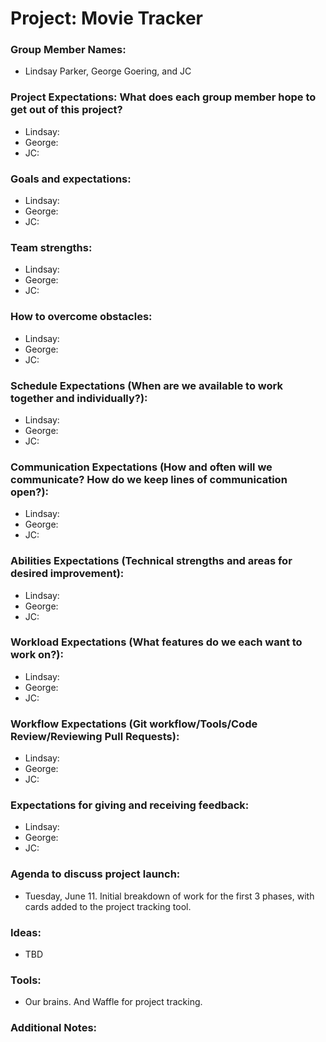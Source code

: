 # Project: Movie Tracker

### Group Member Names:
* Lindsay Parker, George Goering, and JC

### Project Expectations: What does each group member hope to get out of this project?
* Lindsay:
* George:
* JC:

### Goals and expectations:
* Lindsay:
* George:
* JC:

### Team strengths:
* Lindsay:
* George:
* JC:

### How to overcome obstacles:
* Lindsay:
* George:
* JC:

### Schedule Expectations (When are we available to work together and individually?):
* Lindsay:
* George:
* JC:

### Communication Expectations (How and often will we communicate? How do we keep lines of communication open?):
* Lindsay:
* George:
* JC:

### Abilities Expectations (Technical strengths and areas for desired improvement):
* Lindsay:
* George:
* JC:

### Workload Expectations (What features do we each want to work on?):
* Lindsay:
* George:
* JC:

### Workflow Expectations (Git workflow/Tools/Code Review/Reviewing Pull Requests):
* Lindsay:
* George:
* JC:

### Expectations for giving and receiving feedback:
* Lindsay:
* George:
* JC:

### Agenda to discuss project launch:
* Tuesday, June 11. Initial breakdown of work for the first 3 phases, with cards added to the project tracking tool.

### Ideas:
* TBD

### Tools:
* Our brains. And Waffle for project tracking.

### Additional Notes:
